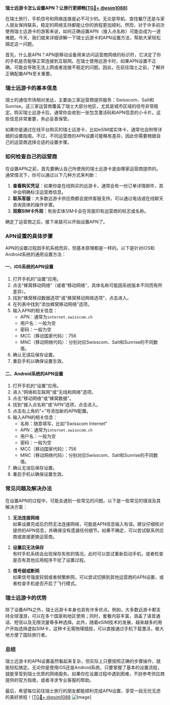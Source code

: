 **瑞士远游卡怎么设置APN？让旅行更顺畅[[TG💪+ @esim1088](https://t.me/s/esim1088)]**

在瑞士旅行，手机信号和网络连接是必不可少的。无论是导航、查找餐厅还是与家人朋友保持联系，稳定的网络支持都能让你的旅程更加顺利。然而，对于许多初次使用瑞士远游卡的游客来说，如何正确设置APN（接入点名称）可能会成为一道难题。今天，我们就来详细讲解一下瑞士远游卡的APN设置方法，帮助大家轻松搞定这一问题。

首先，什么是APN？APN是移动设备用来访问运营商网络的标识符，它决定了你的手机是否能够正常连接到互联网。在瑞士使用远游卡时，如果APN设置不正确，可能会导致无法上网或者连接不稳定的问题。因此，在前往瑞士之前，了解并正确配置APN至关重要。

### **瑞士远游卡的基本信息**
瑞士的通信市场相对发达，主要由三家运营商提供服务：Swisscom、Salt和Sunrise。这三家运营商覆盖了瑞士大部分地区，尤其是城市区域的信号非常稳定。购买瑞士远游卡后，通常你会收到一张包含激活码和APN信息的小卡片。这些信息非常重要，务必妥善保管。

如果你是通过在线平台购买的瑞士远游卡，比如eSIM或实体卡，通常也会附带详细的设置指南。不过，不同运营商的APN设置可能略有差异，因此你需要根据自己的运营商选择合适的设置步骤。

### **如何检查自己的运营商**
在设置APN之前，首先要确认自己所使用的瑞士远游卡是由哪家运营商提供的。通常情况下，你可以通过以下几种方式来判断：

1. **查看购买凭证**：如果你是在线购买的远游卡，通常会有一份订单详情邮件，其中会明确标注运营商信息。
2. **联系客服**：大多数远游卡供应商都会提供客服支持，可以通过电话或在线聊天咨询具体的操作步骤。
3. **观察SIM卡外观**：有些实体SIM卡会在背面印有运营商的标志或名称。

确定了运营商之后，接下来就可以开始设置APN了。

### **APN设置的具体步骤**
APN的设置过程因手机系统而异，但基本原理都是一样的。以下是针对iOS和Android系统的通用设置方法：

#### **一、iOS系统的APN设置**
1. 打开手机的“设置”应用。
2. 点击“蜂窝移动网络”（或者“移动网络”，具体名称可能因系统版本不同而有所差异）。
3. 找到“蜂窝移动数据选项”或“蜂窝移动网络选项”，点击进入。
4. 在列表中找到“添加蜂窝移动网络”选项。
5. 输入APN的相关信息：
   - APN：通常为`internet.swisscom.ch`
   - 用户名：一般为空
   - 密码：一般为空
   - MCC（移动国家代码）：756
   - MNC（移动网络代码）：分别对应Swisscom、Salt和Sunrise的不同数值。
6. 确认无误后保存设置。
7. 重启手机以确保设置生效。

#### **二、Android系统的APN设置**
1. 打开手机的“设置”应用。
2. 进入“网络和互联网”或“无线和网络”选项。
3. 点击“移动网络”或“蜂窝数据”。
4. 找到“接入点名称”或“APN”选项，点击进入。
5. 点击右上角的“+”号添加新的APN配置。
6. 输入APN的相关信息：
   - 名称：随意填写，比如“Swisscom Internet”
   - APN：通常为`internet.swisscom.ch`
   - 用户名：一般为空
   - 密码：一般为空
   - MCC（移动国家代码）：756
   - MNC（移动网络代码）：分别对应Swisscom、Salt和Sunrise的不同数值。
7. 确认无误后保存设置。
8. 重启手机以确保设置生效。

### **常见问题及解决办法**
在设置APN的过程中，可能会遇到一些常见的问题。以下是一些常见的错误及其解决方案：

1. **无法连接网络**  
   如果设置完成后仍然无法连接网络，可能是APN信息输入有误。建议仔细核对提供的APN信息，并确保没有遗漏任何细节。如果不确定，可以尝试联系供应商或直接更换运营商。

2. **设置后无法保存**  
   有时手机系统会出现保存失败的情况。此时可以尝试重新启动手机，或者检查是否有其他应用程序干扰了设置过程。

3. **信号弱或断网**  
   如果信号强度较弱或者频繁断网，可以尝试切换到其他运营商的APN设置，或者检查手机是否开启了飞行模式。

### **瑞士远游卡的优势**
除了设置APN之外，瑞士远游卡本身也具有许多优点。例如，大多数远游卡都支持全球漫游，可以在多个国家和地区使用；同时，套餐内容丰富，涵盖了语音通话、短信以及无限流量等多种选择。此外，随着eSIM技术的发展，越来越多的用户开始选择虚拟SIM卡，这种卡无需物理插拔，可以直接通过手机下载激活，极大地方便了国际旅行者。

### **总结**
瑞士远游卡的APN设置虽然看起来复杂，但实际上只要按照正确的步骤操作，就能轻松搞定。无论你是使用iOS还是Android系统，只要掌握了基本的设置流程，就能享受到瑞士优质的网络服务。如果你在设置过程中遇到困难，不妨参考供应商提供的官方指南，或者寻求专业客服的帮助。

最后，希望每位前往瑞士旅行的朋友都能顺利完成APN设置，享受一段无忧无虑的美好旅程！[[TG💪+ @esim1088](https://t.me/s/esim1088) ![Image](https://i.postimg.cc/4NQfJmqS/Snipaste-2025-05-13-00-14-12.png)]